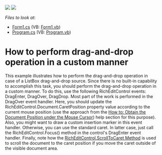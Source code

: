 <!-- default badges list -->
[![](https://img.shields.io/badge/Open_in_DevExpress_Support_Center-FF7200?style=flat-square&logo=DevExpress&logoColor=white)](https://supportcenter.devexpress.com/ticket/details/E2943)
[![](https://img.shields.io/badge/📖_How_to_use_DevExpress_Examples-e9f6fc?style=flat-square)](https://docs.devexpress.com/GeneralInformation/403183)
<!-- default badges end -->
<!-- default file list -->
*Files to look at*:

* [Form1.cs](./CS/Form1.cs) (VB: [Form1.vb](./VB/Form1.vb))
* [Program.cs](./CS/Program.cs) (VB: [Program.vb](./VB/Program.vb))
<!-- default file list end -->
# How to perform drag-and-drop operation in a custom manner


<p>This example illustrates how to perform the drag-and-drop operation in case of a ListBox drag-and-drop source. Since there is no built-in capability to accomplish this task, you should perform the drag-and-drop operation in a custom manner. To do this, use the following RichEditControl events: DragEnter, DragOver, DragDrop. Most part of the work is performed in the DragOver event handler. Here, you should update the RichEditControl.Document.CaretPosition property value according to the current mouse position (use the approach from the <a href="http://documentation.devexpress.com/#WindowsForms/CustomDocument6012"><u>How to: Obtain the Document Position under the Mouse Cursor</u></a>) help section for this purpose). Also, you might want to draw a custom insertion marker in this event handler. Otherwise, you can use the standard caret. In latter case, just call the RichEditControl.Focus() method in the control's DragEnter event handler. Finally, note how the <a href="http://documentation.devexpress.com/#WindowsForms/DevExpressXtraRichEditRichEditControl_ScrollToCarettopic"><u>RichEditControl.ScrollToCaret Method</u></a> is used to scroll the document to the caret position if you move the caret outside of the visible document area. </p>

<br/>


